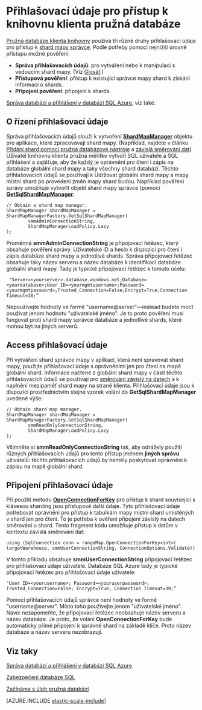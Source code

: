 <properties 
    pageTitle="Správa přihlašovacích údajů v knihovně klienta pružná databáze | Microsoft Azure" 
    description="Jak nastavit správnou úroveň v části přihlašovací údaje správce jen pro čtení, pružná databáze aplikací" 
    services="sql-database" 
    documentationCenter="" 
    manager="jhubbard" 
    authors="ddove" 
    editor=""/>

<tags 
    ms.service="sql-database" 
    ms.workload="sql-database" 
    ms.tgt_pltfrm="na" 
    ms.devlang="na" 
    ms.topic="article" 
    ms.date="05/27/2016" 
    ms.author="ddove"/>

# <a name="credentials-used-to-access-the-elastic-database-client-library"></a>Přihlašovací údaje pro přístup k knihovnu klienta pružná databáze

[Pružná databáze klienta knihovny](http://www.nuget.org/packages/Microsoft.Azure.SqlDatabase.ElasticScale.Client/) používá tři různé druhy přihlašovací údaje pro přístup k [shard mapy správce](sql-database-elastic-scale-shard-map-management.md). Podle potřeby pomocí nejnižší úrovně přístupu možné pověření.

* **Správa přihlašovacích údajů**: pro vytváření nebo k manipulaci s vedoucím shard mapy. (Viz [Glosář](sql-database-elastic-scale-glossary.md).) 
* **Přístupová pověření**: přístup k existující správce mapy shard k získání informací o shards.
* **Připojení pověření**: připojení k shards. 

[Správa databází a přihlášení v databázi SQL Azure](sql-database-manage-logins.md), viz také. 
 
## <a name="about-management-credentials"></a>O řízení přihlašovací údaje

Správa přihlašovacích údajů slouží k vytvoření [**ShardMapManager**](https://msdn.microsoft.com/library/azure/microsoft.azure.sqldatabase.elasticscale.shardmanagement.shardmapmanager.aspx) objektu pro aplikace, které zpracovávají shard mapy. (Například, najdete v článku [Přidání shard pomocí pružná databázové nástroje](sql-database-elastic-scale-add-a-shard.md) a [závislá směrování dat](sql-database-elastic-scale-data-dependent-routing.md)) Uživatel knihovnu klienta pružná měřítko vytvoří SQL uživatele a SQL přihlášení a zajišťuje, aby že každý je oprávnění pro čtení i zápis na databáze globální shard mapy a taky všechny shard databází. Těchto přihlašovacích údajů se používají k Udržovat globální shard mapy a mapy místní shard po provedení změn mapy shard budou. Například pověření správy umožňuje vytvořit objekt shard mapy správce (pomocí [**GetSqlShardMapManager**](https://msdn.microsoft.com/library/azure/microsoft.azure.sqldatabase.elasticscale.shardmanagement.shardmapmanagerfactory.getsqlshardmapmanager.aspx): 

    // Obtain a shard map manager. 
    ShardMapManager shardMapManager = ShardMapManagerFactory.GetSqlShardMapManager( 
            smmAdminConnectionString, 
            ShardMapManagerLoadPolicy.Lazy 
    ); 

Proměnná **smmAdminConnectionString** je připojovací řetězec, který obsahuje pověření správy. Uživatelské ID a heslo k dispozici pro čtení i zápis databáze shard mapy a jednotlivé shards. Správa připojovací řetězec obsahuje taky název serveru a název databáze k identifikaci databáze globální shard mapy. Tady je typické připojovací řetězec k tomuto účelu:

     "Server=<yourserver>.database.windows.net;Database=<yourdatabase>;User ID=<yourmgmtusername>;Password=<yourmgmtpassword>;Trusted_Connection=False;Encrypt=True;Connection Timeout=30;” 

Nepoužívejte hodnoty ve formě "username@server"—instead budete moct používat jenom hodnotu "uživatelské jméno".  Je to proto pověření musí fungovat proti shard mapy správce databáze a jednotlivé shards, které mohou být na jiných serverů.

## <a name="access-credentials"></a>Access přihlašovací údaje
  
Při vytváření shard správce mapy v aplikaci, která není spravovat shard mapy, použijte přihlašovací údaje s oprávněními jen pro čtení na mapě globální shard. Informace načtené z globální shard mapy v části těchto přihlašovacích údajů se používají pro [směrování závislý na datech](sql-database-elastic-scale-data-dependent-routing.md) a k naplnění mezipaměť shard mapy na straně klienta. Přihlašovací údaje jsou k dispozici prostřednictvím stejné vzorek volání do **GetSqlShardMapManager** uvedené výše: 

    // Obtain shard map manager. 
    ShardMapManager shardMapManager = ShardMapManagerFactory.GetSqlShardMapManager( 
            smmReadOnlyConnectionString, 
            ShardMapManagerLoadPolicy.Lazy
    );  

Všimněte si **smmReadOnlyConnectionString** tak, aby odrážely použití různých přihlašovacích údajů pro tento přístup jménem **jiných správu** uživatelů: těchto přihlašovacích údajů by neměly poskytovat oprávnění k zápisu na mapě globální shard. 

## <a name="connection-credentials"></a>Připojení přihlašovací údaje 

Při použití metodu [**OpenConnectionForKey**](https://msdn.microsoft.com/library/azure/microsoft.azure.sqldatabase.elasticscale.shardmanagement.shardmap.openconnectionforkey.aspx) pro přístup k shard související s klávesou sharding jsou přístupové další údaje. Tyto přihlašovací údaje potřebovat oprávnění pro přístup k tabulkám mapy místní shard umístěných v shard jen pro čtení. To je potřeba k ověření připojení závislý na datech směrování u shard. Tento fragment kódu umožňuje přístup k datům v kontextu závislá směrování dat: 
 
    using (SqlConnection conn = rangeMap.OpenConnectionForKey<int>( 
    targetWarehouse, smmUserConnectionString, ConnectionOptions.Validate)) 

V tomto příkladu obsahuje **smmUserConnectionString** připojovací řetězec pro přihlašovací údaje uživatele. Databáze SQL Azure tady je typické připojovací řetězec pro přihlašovací údaje uživatele: 

    "User ID=<yourusername>; Password=<youruserpassword>; Trusted_Connection=False; Encrypt=True; Connection Timeout=30;”  

Pomocí přihlašovacích údajů správce není hodnoty ve formě "username@server". Místo toho používejte jenom "uživatelské jméno".  Navíc nezapomeňte, že připojovací řetězec neobsahuje název serveru a název databáze. Je proto, že volání **OpenConnectionForKey** bude automaticky přímé připojení k správné shard na základě klíče. Proto název databáze a název serveru nezobrazují. 

## <a name="see-also"></a>Viz taky
[Správa databází a přihlášení v databázi SQL Azure](sql-database-manage-logins.md)

[Zabezpečení databáze SQL](sql-database-security.md)

[Začínáme s úloh pružná databází](sql-database-elastic-jobs-getting-started.md)

[AZURE.INCLUDE [elastic-scale-include](../../includes/elastic-scale-include.md)]
 